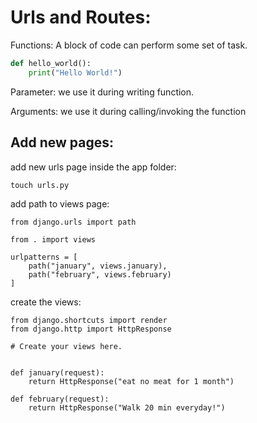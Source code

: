 # Urls and Routes:

Functions: A block of code can perform some set of task.

```python
def hello_world():
	print("Hello World!")

```

Parameter: we use it during writing function.

Arguments: we use it during calling/invoking the function

## Add new pages:

add new urls page inside the app folder:

```
touch urls.py
```

add path to views page:

```
from django.urls import path

from . import views

urlpatterns = [
    path("january", views.january),
    path("february", views.february)
]
```

create the views:

```
from django.shortcuts import render
from django.http import HttpResponse

# Create your views here.


def january(request):
    return HttpResponse("eat no meat for 1 month")

def february(request):
    return HttpResponse("Walk 20 min everyday!")

```
